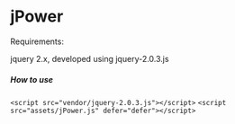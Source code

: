 jPower
=======

Requirements:

jquery 2.x, developed using jquery-2.0.3.js


##### How to use

`<script src="vendor/jquery-2.0.3.js"></script>`
`<script src="assets/jPower.js" defer="defer"></script>`
